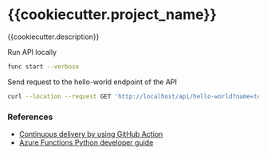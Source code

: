 {{cookiecutter.project_name}}
==============================

{{cookiecutter.description}}


Run API locally
```bash
func start --verbose
```

Send request to the hello-world endpoint of the API
```bash
curl --location --request GET 'http://localhost/api/hello-world?name=test'
```

### References
- [Continuous delivery by using GitHub Action](https://docs.microsoft.com/en-us/azure/azure-functions/functions-how-to-github-actions?tabs=python#prerequisites)
- [Azure Functions Python developer guide](https://docs.microsoft.com/en-us/azure/azure-functions/functions-reference-python?tabs=azurecli-linux%2Capplication-level)
